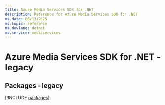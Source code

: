 ```yaml
---
title: Azure Media Services SDK for .NET
description: Reference for Azure Media Services SDK for .NET
ms.date: 06/13/2025
ms.topic: reference
ms.devlang: dotnet
ms.service: mediaservices
---
```

# Azure Media Services SDK for .NET - legacy
## Packages - legacy
[!INCLUDE [packages](media-services-index.md)]